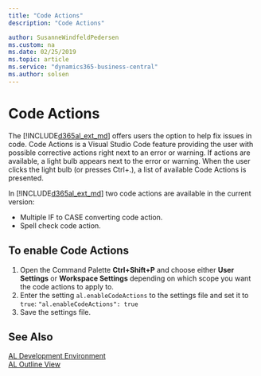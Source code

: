 ```yaml
---
title: "Code Actions"
description: "Code Actions"

author: SusanneWindfeldPedersen
ms.custom: na
ms.date: 02/25/2019
ms.topic: article
ms.service: "dynamics365-business-central"
ms.author: solsen
---
```


# Code Actions
The [!INCLUDE[d365al_ext_md](../includes/d365al_ext_md.md)] offers users the option to help fix issues in code. Code Actions is a Visual Studio Code feature providing the user with possible corrective actions right next to an error or warning. If actions are available, a light bulb appears next to the error or warning. When the user clicks the light bulb (or presses Ctrl+.), a list of available Code Actions is presented. 

In [!INCLUDE[d365al_ext_md](../includes/d365al_ext_md.md)] two code actions are available in the current version:

- Multiple IF to CASE converting code action.
- Spell check code action.

## To enable Code Actions
1. Open the Command Palette **Ctrl+Shift+P** and choose either **User Settings** or **Workspace Settings** depending on which scope you want the code actions to apply to.
2. Enter the setting `al.enableCodeActions` to the settings file and set it to `true`: `"al.enableCodeActions": true`
3. Save the settings file.

## See Also
[AL Development Environment](devenv-reference-overview.md)  
[AL Outline View](devenv-al-outline-view.md)
